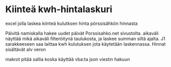# Kiinteä kwh-hintalaskuri
excel jolla laskea kiinteä kulutksen hinta pörssisähkön hinnasta

Päivitä namiskalla hakee uudet päivät Porssisahko.net sivustolta.
aikaväli näyttää mikä aikaväli filteröitynä taulukosta, ja laskee summan siltä ajalta.
J1 sarakkeeseen saa laittaa kwh kulutuksen jota käytetään laskennassa.
Hinnat sisältävät alv veron

makrot pitää sallia koska käyttää vba:ta json viestin hakuun

